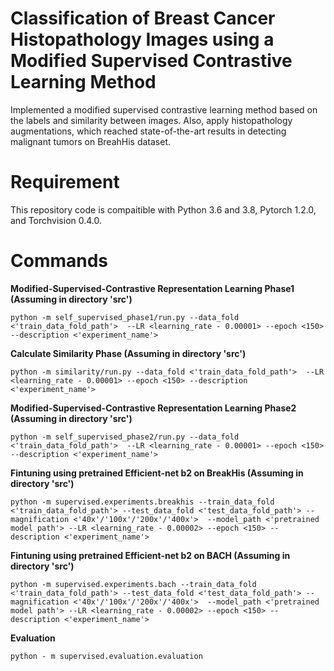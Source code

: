 # Classification of Breast Cancer Histopathology Images using a Modified Supervised Contrastive Learning Method

Implemented a modified supervised contrastive learning method
based on the labels and similarity between images. Also, apply histopathology augmentations, which
reached state-of-the-art results in detecting malignant tumors on BreahHis dataset.
# Requirement
This repository code is compaitible with Python 3.6 and 3.8, Pytorch 1.2.0, and Torchvision 0.4.0.

# Commands

**Modified-Supervised-Contrastive Representation Learning Phase1 (Assuming in directory 'src')** 

```python -m self_supervised_phase1/run.py --data_fold <'train_data_fold_path'>  --LR <learning_rate - 0.00001> --epoch <150> --description <'experiment_name'>```

**Calculate Similarity Phase (Assuming in directory 'src')** 

```python -m similarity/run.py --data_fold <'train_data_fold_path'>  --LR <learning_rate - 0.00001> --epoch <150> --description <'experiment_name'>```

**Modified-Supervised-Contrastive Representation Learning Phase2 (Assuming in directory 'src')** 

```python -m self_supervised_phase2/run.py --data_fold <'train_data_fold_path'>  --LR <learning_rate - 0.00001> --epoch <150> --description <'experiment_name'>```

**Fintuning using pretrained Efficient-net b2 on BreakHis (Assuming in directory 'src')**

```python -m supervised.experiments.breakhis --train_data_fold <'train_data_fold_path'> --test_data_fold <'test_data_fold_path'> --magnification <'40x'/'100x'/'200x'/'400x'>  --model_path <'pretrained model path'> --LR <learning_rate - 0.00002> --epoch <150> --description <'experiment_name'>```

**Fintuning using pretrained Efficient-net b2 on BACH (Assuming in directory 'src')**

```python -m supervised.experiments.bach --train_data_fold <'train_data_fold_path'> --test_data_fold <'test_data_fold_path'> --magnification <'40x'/'100x'/'200x'/'400x'>  --model_path <'pretrained model path'> --LR <learning_rate - 0.00002> --epoch <150> --description <'experiment_name'>```

**Evaluation**

```python - m supervised.evaluation.evaluation ```

